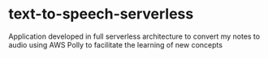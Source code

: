 # text-to-speech-serverless
Application developed in full serverless architecture to convert my notes to audio using AWS Polly to facilitate the learning of new concepts
